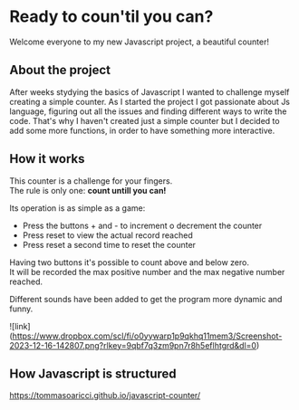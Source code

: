 # Ready to coun'til you can?

Welcome everyone to my new Javascript project, a beautiful counter!

## About the project

After weeks stydying the basics of Javascript I wanted to challenge myself creating a simple counter. As I started the project I got passionate about Js language, figuring out all the issues and finding different ways to write the code. That's why I haven't created just a simple counter but I decided to add some more functions, in order to have something more interactive. 

## How it works

This counter is a challenge for your fingers.   
The rule is only one: **count untill you can!**

Its operation is as simple as a game:

- Press the buttons + and - to increment o decrement the counter
- Press reset to view the actual record reached
- Press reset a second time to reset the counter

Having two buttons it's possible to count above and below zero.   
It will be recorded the max positive number and the max negative number reached.

Different sounds have been added to get the program more dynamic and funny.

![link] (https://www.dropbox.com/scl/fi/o0yywarp1p9qkhq11mem3/Screenshot-2023-12-16-142807.png?rlkey=9qbf7q3zm9pn7r8h5eflhtgrd&dl=0)

## How Javascript is structured









https://tommasoaricci.github.io/javascript-counter/
